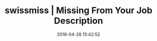 ---
date: 2018-04-28 15:42:52
link:
  source: pocket
  source_url: https://getpocket.com
  text: swissmiss  | Missing From Your Job Description
  url: http://www.swiss-miss.com/2018/04/missing-from-your-job-description.html
slug: swissmiss-missing-from-your-job-description
source: pocket
title: swissmiss  | Missing From Your Job Description
syndicated:
- type: twitter
  url: https://twitter.com/roytang/statuses/990256970463698946/
- type: facebook
  url: https://www.facebook.com/stephen.roy.tang/posts/10156601414773912
---